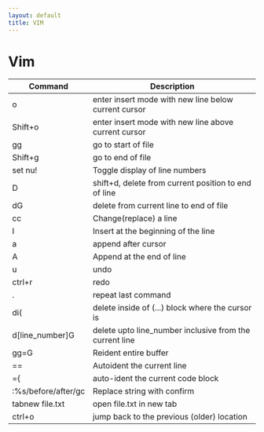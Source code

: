 ```yaml
---
layout: default
title: VIM
---
```

# Vim

| Command             | Description                                             |
| ------------------- | ------------------------------------------------------- |
| o                   | enter insert mode with new line below current cursor    |
| Shift+o             | enter insert mode with new line above current cursor    |
| gg                  | go to start of file                                     |
| Shift+g             | go to end of file                                       |
| set nu!             | Toggle display of line numbers                          |
| D                   | shift+d, delete from current position to end of line    |
| dG                  | delete from current line to end of file                 |
| cc                  | Change(replace) a line                                  |
| I                   | Insert at the beginning of the line                     |
| a                   | append after cursor                                     |
| A                   | Append at the end of line                               |
| u                   | undo                                                    |
| ctrl+r              | redo                                                    |
| .                   | repeat last command                                     |
| di(                 | delete inside of (...) block where the cursor is        |
| d[line_number]G     | delete upto line_number inclusive from the current line |
| gg=G                | Reident entire buffer                                   |
| ==                  | Autoident the current line                              |
| ={                  | auto-ident the current code block                       |
| :%s/before/after/gc | Replace string with confirm                             |
| tabnew file.txt     | open file.txt in new tab                                |
| ctrl+o              | jump back to the previous (older) location              |